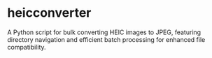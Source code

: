 # heicconverter
A Python script for bulk converting HEIC images to JPEG, featuring directory navigation and efficient batch processing for enhanced file compatibility.
